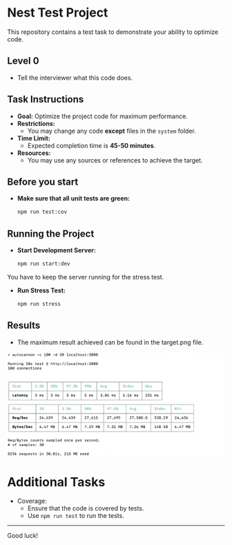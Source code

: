 # Nest Test Project

This repository contains a test task to demonstrate your ability to optimize code.

## Level 0

- Tell the interviewer what this code does.

## Task Instructions

- **Goal:** Optimize the project code for maximum performance.
- **Restrictions:**  
  - You may change any code **except** files in the `system` folder.
- **Time Limit:**  
  - Expected completion time is **45-50 minutes**.
- **Resources:**  
  - You may use any sources or references to achieve the target.


## Before you start
- **Make sure that all unit tests are green:**  
  ```bash
  npm run test:cov
  ```

## Running the Project

- **Start Development Server:**  
  ```bash
  npm run start:dev
  ```

You have to keep the server running for the stress test.

- **Run Stress Test:**  
  ```bash
  npm run stress
  ```

## Results

- The maximum result achieved can be found in the target.png file.

![Target Result](./target.png)

# Additional Tasks
- Coverage:  
  - Ensure that the code is covered by tests.
  - Use `npm run test` to run the tests.

---
Good luck!